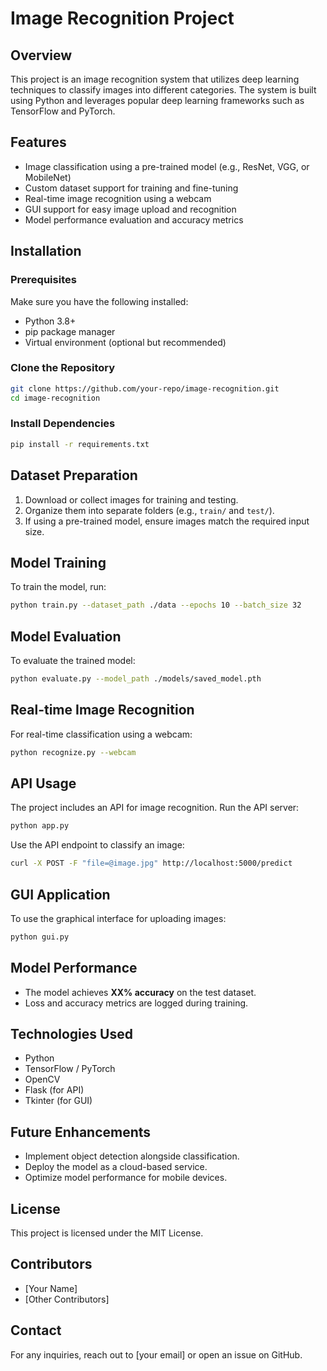 # Image Recognition Project

## Overview
This project is an image recognition system that utilizes deep learning techniques to classify images into different categories. The system is built using Python and leverages popular deep learning frameworks such as TensorFlow and PyTorch.

## Features
- Image classification using a pre-trained model (e.g., ResNet, VGG, or MobileNet)
- Custom dataset support for training and fine-tuning
- Real-time image recognition using a webcam
- GUI support for easy image upload and recognition
- Model performance evaluation and accuracy metrics

## Installation

### Prerequisites
Make sure you have the following installed:
- Python 3.8+
- pip package manager
- Virtual environment (optional but recommended)

### Clone the Repository
```sh
git clone https://github.com/your-repo/image-recognition.git
cd image-recognition
```

### Install Dependencies
```sh
pip install -r requirements.txt
```

## Dataset Preparation
1. Download or collect images for training and testing.
2. Organize them into separate folders (e.g., `train/` and `test/`).
3. If using a pre-trained model, ensure images match the required input size.

## Model Training
To train the model, run:
```sh
python train.py --dataset_path ./data --epochs 10 --batch_size 32
```

## Model Evaluation
To evaluate the trained model:
```sh
python evaluate.py --model_path ./models/saved_model.pth
```

## Real-time Image Recognition
For real-time classification using a webcam:
```sh
python recognize.py --webcam
```

## API Usage
The project includes an API for image recognition.
Run the API server:
```sh
python app.py
```
Use the API endpoint to classify an image:
```sh
curl -X POST -F "file=@image.jpg" http://localhost:5000/predict
```

## GUI Application
To use the graphical interface for uploading images:
```sh
python gui.py
```

## Model Performance
- The model achieves **XX% accuracy** on the test dataset.
- Loss and accuracy metrics are logged during training.

## Technologies Used
- Python
- TensorFlow / PyTorch
- OpenCV
- Flask (for API)
- Tkinter (for GUI)

## Future Enhancements
- Implement object detection alongside classification.
- Deploy the model as a cloud-based service.
- Optimize model performance for mobile devices.

## License
This project is licensed under the MIT License.

## Contributors
- [Your Name]
- [Other Contributors]

## Contact
For any inquiries, reach out to [your email] or open an issue on GitHub.

